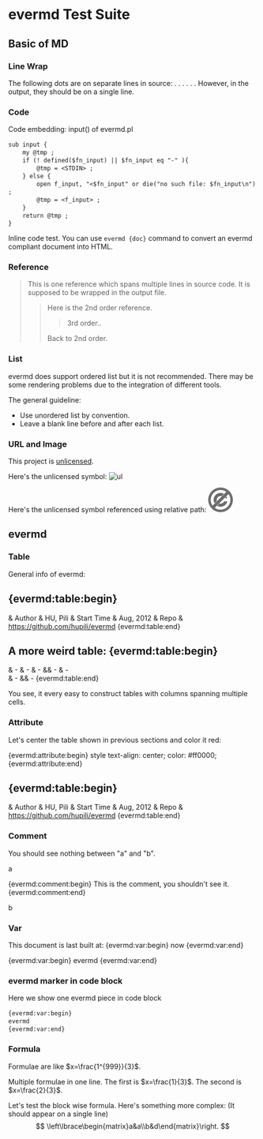 # evermd Test Suite

## Basic of MD

### Line Wrap

The following dots are on separate lines in source:
.
.
.
.
.
.
However, in the output, they should be on a single line. 

### Code

Code embedding: input() of evermd.pl

```
sub input {
	my @tmp ;
	if (! defined($fn_input) || $fn_input eq "-" ){
		@tmp = <STDIN> ;	
	} else {
		open f_input, "<$fn_input" or die("no such file: $fn_input\n") ;
		@tmp = <f_input> ;
	}
	return @tmp ;
}
```

Inline code test. 
You can use `evermd {doc}` command to convert an 
evermd compliant document into HTML. 

### Reference

> This is one reference
> which spans multiple lines in source code. 
> It is supposed to be wrapped in the output file. 
>
> > Here is the 2nd order reference. 
> >
> > > 3rd order.. 
> >
> > Back to 2nd order. 
>

### List

evermd does support ordered list but it is not recommended. 
There may be some rendering problems due to 
the integration of different tools. 

The general guideline:

   * Use unordered list by convention. 
   * Leave a blank line before and after each list. 


### URL and Image

This project is [unlicensed](http://unlicense.org/).

Here's the unlicensed symbol: 
![ul](http://unlicense.org/pd-icon.png)

Here's the unlicensed symbol referenced using relative path:
![ul](pd-icon.png)


## evermd

### Table

General info of evermd:

{evermd:table:begin}
---
& Author & HU, Pili
& Start Time & Aug, 2012
& Repo & https://github.com/hupili/evermd
{evermd:table:end}

A more weird table:
{evermd:table:begin}
---
& - & - & -
&& - & -  
& - && -
{evermd:table:end}

You see, it every easy to construct tables 
with columns spanning multiple cells. 

### Attribute 

Let's center the table shown in previous sections
and color it red:

{evermd:attribute:begin}
style
text-align: center; color: #ff0000;
{evermd:attribute:end}

{evermd:table:begin}
---
& Author & HU, Pili
& Start Time & Aug, 2012
& Repo & https://github.com/hupili/evermd
{evermd:table:end}

### Comment

You should see nothing between "a" and "b". 

a

{evermd:comment:begin}
This is the comment, you shouldn't see it. 
{evermd:comment:end}

b

### Var

This document is last built at:
{evermd:var:begin}
now
{evermd:var:end}


{evermd:var:begin}
evermd
{evermd:var:end}

### evermd marker in code block

Here we show one evermd piece in code block

```
{evermd:var:begin}
evermd
{evermd:var:end}
```

### Formula

Formulae are like $x=\frac{1^{999}}{3}$. 

Multiple formulae in one line. The first is $x=\frac{1}{3}$. The second is $x=\frac{2}{3}$. 

Let's test the block wise formula. 
Here's something more complex:
(It should appear on a single line)
$$
\left\lbrace\begin{matrix}a&a\\b&d\end{matrix}\right.
$$
